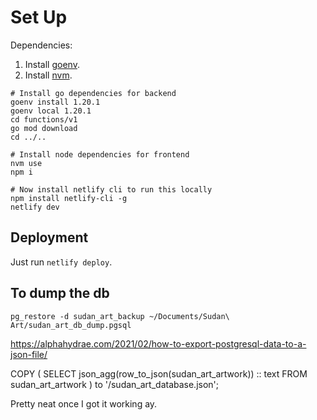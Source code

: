# Set Up

Dependencies:

1. Install [goenv](https://github.com/syndbg/goenv).
2. Install [nvm](https://github.com/nvm-sh/nvm).

```shell
# Install go dependencies for backend
goenv install 1.20.1
goenv local 1.20.1
cd functions/v1
go mod download
cd ../..

# Install node dependencies for frontend
nvm use
npm i

# Now install netlify cli to run this locally
npm install netlify-cli -g
netlify dev
```

## Deployment

Just run `netlify deploy`.

## To dump the db

`pg_restore -d sudan_art_backup ~/Documents/Sudan\ Art/sudan_art_db_dump.pgsql`

https://alphahydrae.com/2021/02/how-to-export-postgresql-data-to-a-json-file/

COPY (
SELECT json_agg(row_to_json(sudan_art_artwork)) :: text
FROM sudan_art_artwork
) to '<User Home>/sudan_art_database.json';

Pretty neat once I got it working ay.
